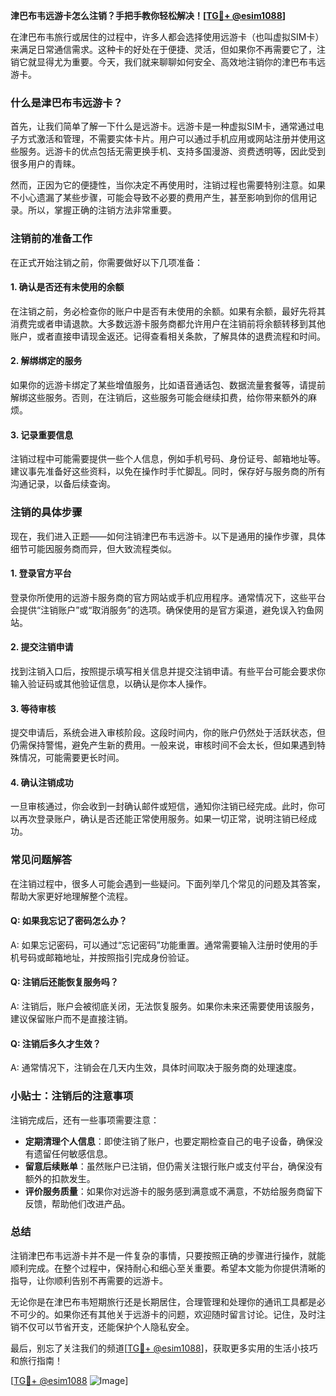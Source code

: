 **津巴布韦远游卡怎么注销？手把手教你轻松解决！[[TG💪+ @esim1088](https://t.me/s/esim1088)]**

在津巴布韦旅行或居住的过程中，许多人都会选择使用远游卡（也叫虚拟SIM卡）来满足日常通信需求。这种卡的好处在于便捷、灵活，但如果你不再需要它了，注销它就显得尤为重要。今天，我们就来聊聊如何安全、高效地注销你的津巴布韦远游卡。

### 什么是津巴布韦远游卡？

首先，让我们简单了解一下什么是远游卡。远游卡是一种虚拟SIM卡，通常通过电子方式激活和管理，不需要实体卡片。用户可以通过手机应用或网站注册并使用这些服务。远游卡的优点包括无需更换手机、支持多国漫游、资费透明等，因此受到很多用户的青睐。

然而，正因为它的便捷性，当你决定不再使用时，注销过程也需要特别注意。如果不小心遗漏了某些步骤，可能会导致不必要的费用产生，甚至影响到你的信用记录。所以，掌握正确的注销方法非常重要。

### 注销前的准备工作

在正式开始注销之前，你需要做好以下几项准备：

#### 1. 确认是否还有未使用的余额
在注销之前，务必检查你的账户中是否有未使用的余额。如果有余额，最好先将其消费完或者申请退款。大多数远游卡服务商都允许用户在注销前将余额转移到其他账户，或者直接申请现金返还。记得查看相关条款，了解具体的退费流程和时间。

#### 2. 解绑绑定的服务
如果你的远游卡绑定了某些增值服务，比如语音通话包、数据流量套餐等，请提前解绑这些服务。否则，在注销后，这些服务可能会继续扣费，给你带来额外的麻烦。

#### 3. 记录重要信息
注销过程中可能需要提供一些个人信息，例如手机号码、身份证号、邮箱地址等。建议事先准备好这些资料，以免在操作时手忙脚乱。同时，保存好与服务商的所有沟通记录，以备后续查询。

### 注销的具体步骤

现在，我们进入正题——如何注销津巴布韦远游卡。以下是通用的操作步骤，具体细节可能因服务商而异，但大致流程类似。

#### 1. 登录官方平台
登录你所使用的远游卡服务商的官方网站或手机应用程序。通常情况下，这些平台会提供“注销账户”或“取消服务”的选项。确保使用的是官方渠道，避免误入钓鱼网站。

#### 2. 提交注销申请
找到注销入口后，按照提示填写相关信息并提交注销申请。有些平台可能会要求你输入验证码或其他验证信息，以确认是你本人操作。

#### 3. 等待审核
提交申请后，系统会进入审核阶段。这段时间内，你的账户仍然处于活跃状态，但仍需保持警惕，避免产生新的费用。一般来说，审核时间不会太长，但如果遇到特殊情况，可能需要更长时间。

#### 4. 确认注销成功
一旦审核通过，你会收到一封确认邮件或短信，通知你注销已经完成。此时，你可以再次登录账户，确认是否还能正常使用服务。如果一切正常，说明注销已经成功。

### 常见问题解答

在注销过程中，很多人可能会遇到一些疑问。下面列举几个常见的问题及其答案，帮助大家更好地理解整个流程。

#### Q: 如果我忘记了密码怎么办？
A: 如果忘记密码，可以通过“忘记密码”功能重置。通常需要输入注册时使用的手机号码或邮箱地址，并按照指引完成身份验证。

#### Q: 注销后还能恢复服务吗？
A: 注销后，账户会被彻底关闭，无法恢复服务。如果你未来还需要使用该服务，建议保留账户而不是直接注销。

#### Q: 注销后多久才生效？
A: 通常情况下，注销会在几天内生效，具体时间取决于服务商的处理速度。

### 小贴士：注销后的注意事项

注销完成后，还有一些事项需要注意：

- **定期清理个人信息**：即使注销了账户，也要定期检查自己的电子设备，确保没有遗留任何敏感信息。
- **留意后续账单**：虽然账户已注销，但仍需关注银行账户或支付平台，确保没有额外的扣款发生。
- **评价服务质量**：如果你对远游卡的服务感到满意或不满意，不妨给服务商留下反馈，帮助他们改进产品。

### 总结

注销津巴布韦远游卡并不是一件复杂的事情，只要按照正确的步骤进行操作，就能顺利完成。在整个过程中，保持耐心和细心至关重要。希望本文能为你提供清晰的指导，让你顺利告别不再需要的远游卡。

无论你是在津巴布韦短期旅行还是长期居住，合理管理和处理你的通讯工具都是必不可少的。如果你还有其他关于远游卡的问题，欢迎随时留言讨论。记住，及时注销不仅可以节省开支，还能保护个人隐私安全。

最后，别忘了关注我们的频道[[TG💪+ @esim1088](https://t.me/s/esim1088)]，获取更多实用的生活小技巧和旅行指南！

[[TG💪+ @esim1088](https://t.me/s/esim1088) ![Image](https://i.postimg.cc/4NQfJmqS/Snipaste-2025-05-13-00-14-12.png)]